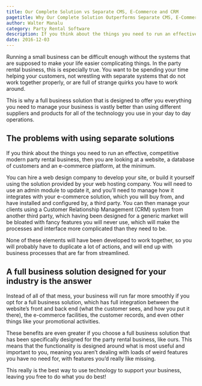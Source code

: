 ```yaml
---
title: Our Complete Solution vs Separate CMS, E-Commerce and CRM
pagetitle: Why Our Complete Solution Outperforms Separate CMS, E-Commerce, and CRM Tools
author: Walter Manalu
category: Party Rental Software
description: If you think about the things you need to run an effective, competitive modern party rental business, then you are looking at a website, a database of customers and an e-commerce platform, at the minimum.
date: 2016-12-03
---
```

<p>Running a small business can be difficult enough without the systems that are supposed to make your life easier complicating things. In the party rental business, this is especially true. You want to be spending your time helping your customers, not wrestling with separate systems that do not work together properly, or are full of strange quirks you have to work around.</p><p>This is why a full business solution that is designed to offer you everything you need to manage your business is vastly better than using different suppliers and products for all of the technology you use in your day to day operations. </p><h2>The problems with using separate solutions</h2><p>If you think about the things you need to run an effective, competitive modern party rental business, then you are looking at a website, a database of customers and an e-commerce platform, at the minimum.</p><p>You can hire a web design company to develop your site, or build it yourself using the solution provided by your web hosting company. You will need to use an admin module to update it, and you’ll need to manage how it integrates with your e-commerce solution, which you will buy from, and have installed and configured by, a third party. You can then manage your clients using a Customer Relationship Management (CRM) system from another third party, which having been designed for a generic market will be bloated with fancy features you will never use, which will make the processes and interface more complicated than they need to be.</p><p>None of these elements will have been developed to work together, so you will probably have to duplicate a lot of actions, and will end up with business processes that are far from streamlined. </p><h2>A full business solution designed for your industry is the answer</h2><p>Instead of all of that mess, your business will run far more smoothly if you opt for a full business solution, which has full integration between the website’s front and back end (what the customer sees, and how you put it there), the e-commerce facilities, the customer records, and even other things like your promotional activities.</p><p>These benefits are even greater if you choose a full business solution that has been specifically designed for the party rental business, like ours. This means that the functionality is designed around what is most useful and important to you, meaning you aren’t dealing with loads of weird features you have no need for, with features you’d really like missing.</p><p>This really is the best way to use technology to support your business, leaving you free to do what you do best!</p>